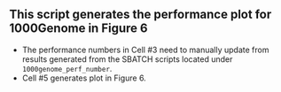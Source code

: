 ## This script generates the performance plot for 1000Genome in Figure 6 
- The performance numbers in Cell #3 need to manually update from results generated from the SBATCH scripts located under `1000genome_perf_number`.
- Cell #5 generates plot in Figure 6.
